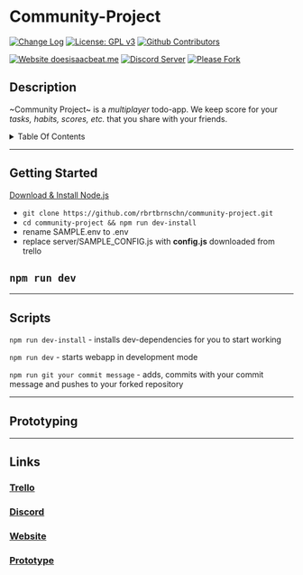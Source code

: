 # Community-Project
[![Change Log](https://img.shields.io/github/package-json/v/rbrtbrnschn/community-project?color=success)](CHANGELOG.md)
[![License: GPL v3](https://img.shields.io/badge/License-GPLv3-blue.svg)](https://www.gnu.org/licenses/gpl-3.0)
[![Github Contributors](https://img.shields.io/github/contributors/rbrtbrnschn/community-project)](#)

[![Website doesisaacbeat.me](https://img.shields.io/website?down_color=red&down_message=down&up_color=success&up_message=up&url=https%3A%2F%2Fdoesisaacbeat.me)](https://doesisaacbeat.me/)
[![Discord Server](https://img.shields.io/discord/675237870532821003)](https://discord.gg/q2wRePf)
[![Please Fork](https://img.shields.io/badge/Please-Fork-success)](#)
## Description
~Community Project~ is a _multiplayer_ todo-app. We keep score for your _tasks, habits, scores, etc._ that you share with your friends.

<details><summary>Table Of Contents</summary>
<p>

##### [Getting Started](#getting-started)
#### [Scripts](#scripts)
##### [Links](#links)
##### [Prototyping](#prototype-container)

</p>
</details>

---

## <a name="getting-started"></a>Getting Started
[Download & Install Node.js](https://nodejs.org/en/download/) 

- ` git clone https://github.com/rbrtbrnschn/community-project.git `
- ` cd community-project && npm run dev-install `
- rename SAMPLE.env to .env
- replace server/SAMPLE_CONFIG.js with **config.js** downloaded from trello
## ``` npm run dev ```

---

## <a name="scripts"></a>Scripts
`npm run dev-install` - installs dev-dependencies for you to start working

`npm run dev` - starts webapp in development mode

`npm run git your commit message` - adds, commits with your commit message and pushes to your forked repository

---

## <a name="prototype-container"></a>Prototyping

---

## <a name="links"></a>Links
### [Trello](https://trello.com/b/ce4JUEZA/community-project)
### [Discord](https://discord.gg/q2wRePf)
### [Website](https://doesisaacbeat.me)
### [Prototype](https://www.figma.com/file/mXqsvBsQVDgU1VI9daZhi3/Community-Project?node-id=0%)
